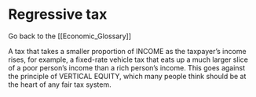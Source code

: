 # Regressive tax

Go back to the [[Economic_Glossary]]


A tax that takes a smaller proportion of INCOME as the taxpayer’s income rises, for example, a fixed-rate vehicle tax that eats up a much larger slice of a poor person’s income than a rich person’s income. This goes against the principle of VERTICAL EQUITY, which many people think should be at the heart of any fair tax system.

